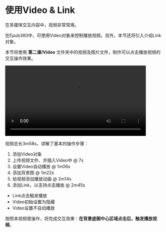 # 使用Video & Link

在多媒体交互内容中，视频非常常用。

在Epub360中，可使用Video对象来控制播放视频。另外，本节还将引入介绍Link对象。

本节将使用 **第二课/Video** 文件夹中的视频及图片文件，制作可以点击播放视频的交互操作效果。

<video width="90%" controls><source src="http://qn.media.epub360.com/materials/video/13413f95e45c668d315591a5abaa5039.mp4?avthumb/ipad_low" type="video/mp4"></video>

视频总长3m58s，讲解了基本的操作步骤：

1. 添加Video对象
2. 上传视频文件、并插入Video中 @ 7s
3. 设置Video自动播放 @ 1m06s
4. 添加背景图 @ 1m22s
5. 给视频添加播放动画 @ 2m14s
6. 添加Link，以支持点击播放 @ 2m45s
  - Link点击触发播放
  - Video初始设置为隐藏
  - Video设置不自动播放

按照本视频里操作，将完成交互效果：**在背景底图中心区域点击后，触发播放视频**。

